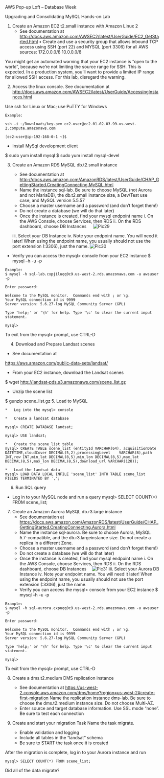 AWS Pop-up Loft – Database Week

Upgrading and Consolidating MySQL
Hands-on Lab

1.	Create an Amazon EC2 t2.small instance with Amazon Linux 2
    *	See documentation at
    http://docs.aws.amazon.com/AWSEC2/latest/UserGuide/EC2_GetStarted.html 
    •	Create and use a security group that allows inbound TCP access using SSH (port 22) and MYSQL (port 3306) for all AWS sources:
    172.0.0.0/8
    10.0.0.0/8


You might get an automated warning that your EC2 instance is “open to the world”, because we’re not limiting the source range for SSH. This is expected. In a production system, you’ll want to provide a limited IP range for allowed SSH access. For this lab, disregard the warning.

2.	Access the linux console. See documentation at
    http://docs.aws.amazon.com/AWSEC2/latest/UserGuide/AccessingInstances.html 
    
Use ssh for Linux or Mac; use PuTTY for Windows
```
Example: 

ssh –i ~/Downloads/key.pem ec2-user@ec2-01-02-03-99.us-west-2.compute.amazonaws.com

[ec2-user@ip-192-168-0-1 ~]$
```
   * Install MySql development client
    
   $ sudo yum install mysql
   $ sudo yum install mysql-devel


3.	Create an Amazon RDS MySQL db.t2.small instance
    *	See documentation at
    http://docs.aws.amazon.com/AmazonRDS/latest/UserGuide/CHAP_GettingStarted.CreatingConnecting.MySQL.html
    *	Name the instance sql-lab. Be sure to choose MySQL (not Aurora and not MariaDB), the db.t2.small instance size, a Dev/Test use         case, and MySQL version 5.5.57
    *	Choose a master username and a password (and don’t forget them!)
    *	Do not create a database (we will do that later) 
    *	Once the instance is created, find your mysql endpoint name
      i.	On the AWS Console, choose Services, then RDS
      ii.	On the RDS dashboard, choose DB Instances
      ![Pic29](https://github.com/wrbaldwin/db-week/blob/master/img/Picture29.png) 

      iii.	Select your DB Instance
      iv.	Note your endpoint name. You will need it later!
      When using the endpoint name, you usually should not use the port extension (:3306), just the name.
      ![Pic30](https://github.com/wrbaldwin/db-week/blob/master/img/Picture30.png)
      
*	Verify you can access the mysql> console from your EC2 instance
      $ mysql –h <mysql node name> -u <user name> -p

```
Example: 
$ mysql -h sql-lab.cxpjiluqq0c9.us-west-2.rds.amazonaws.com -u awsuser -p

Enter password: 

Welcome to the MySQL monitor.  Commands end with ; or \g.
Your MySQL connection id is 9999
Server version: 5.6.27-log MySQL Community Server (GPL)

Type 'help;' or '\h' for help. Type '\c' to clear the current input statement.

mysql> 
```
To exit from the mysql> prompt, use CTRL-D

 
4.	Download and Prepare Landsat scenes
    
   *	See documentation at
   
   https://aws.amazon.com/public-data-sets/landsat/
    
   *	From your EC2 instance, download the Landsat scenes
    
   $ wget http://landsat-pds.s3.amazonaws.com/scene_list.gz
    
   *	Unzip the scene list
   
   $ gunzip scene_list.gz
5.	Load to MySQL
    
    *	Log into the mysql> console
    
    *	Create a landsat database
    
    mysql> CREATE DATABASE landsat;
    
    mysql> USE landsat;
    
    *	Create the scene_list table
    mysql> CREATE TABLE scene_list (entityId VARCHAR(64), acquisitionDate DATETIME,cloudCover DECIMAL(5,2),processingLevel    VARCHAR(8),path INT,row INT,min_lat DECIMAL(8,5),min_lon DECIMAL(8,5),max_lat DECIMAL(8,5),max_lon DECIMAL(8,5),download_url VARCHAR(128));
    
    *	Load the landsat data
    mysql> LOAD DATA LOCAL INFILE 'scene_list' INTO TABLE scene_list FIELDS TERMINATED BY ',';
 
6.	Run SQL query
   *	Log in to your MySQL node and run a query
    mysql> SELECT COUNT(*) FROM scene_list;

7.	Create an Amazon Aurora MySQL db.r3.large instance
    *	See documentation at
    https://docs.aws.amazon.com/AmazonRDS/latest/UserGuide/CHAP_GettingStarted.CreatingConnecting.Aurora.html
    *	Name the instance sql-aurora. Be sure to choose Aurora, MySQL 5.7-compatible, and the db.r3.largeinstance size. Do not create a       replica in a different Zone.
    *	Choose a master username and a password (and don’t forget them!)
    *	Do not create a database (we will do that later) 
    *	Once the instance is created, find your mysql endpoint name
      i.	On the AWS Console, choose Services, then RDS
      ii.	On the RDS dashboard, choose DB Instances
 ![Pic31](https://github.com/wrbaldwin/db-week/blob/master/img/Picture31.png)
      iii.	Select your Aurora DB Instance
      iv.	Note your endpoint name. You will need it later!
          When using the endpoint name, you usually should not use the port extension (:3306), just the name.
    *	Verify you can access the mysql> console from your EC2 instance
      $ mysql –h <mysql node name> -u <user name> -p

```
Example: 
$ mysql -h sql-aurora.cxpuqq0c9.us-west-2.rds.amazonaws.com -u awsuser -p

Enter password: 

Welcome to the MySQL monitor.  Commands end with ; or \g.
Your MySQL connection id is 9999
Server version: 5.6.27-log MySQL Community Server (GPL)

Type 'help;' or '\h' for help. Type '\c' to clear the current input statement.

mysql> 
```
To exit from the mysql> prompt, use CTRL-D

8.	Create a dms.t2.medium DMS replication instance
    *	See documentation at
https://us-west-2.console.aws.amazon.com/dms/home?region=us-west-2#create-first-migration
Name the replication instance dms-lab. Be sure to choose the dms.t2.medium instance size. Do not choose Multi-AZ.
    *	Enter source and target database information. Use SSL mode “none”. Be sure to test each connection

9.	Create and start your migration Task
Name the task migrate.
    *	Enable validation and logging
    *	Include all tables in the “landsat” schema
    *	Be sure to START the task once it is created

After the migration is complete, log in to your Aurora instance and run 

```
mysql> SELECT COUNT(*) FROM scene_list;
```

Did all of the data migrate?
